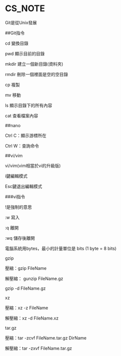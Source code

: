 # CS_NOTE

Git是從Unix發展

##Git指令


cd 	變換目錄


pwd	顯示目前的目錄


mkdir 建立一個新目錄(資料夾)


rmdir 刪除一個裡面是空的空目錄


cp 複製


mv 移動


ls 顯示目錄下的所有內容


cat 查看檔案內容



##nano


Ctrl C：顯示游標所在


Ctrl W：查詢命令




##vi/vim


vi/vim(vim相當於vi的升級版)


i鍵編輯模式




Esc鍵退出編輯模式



###vi指令







!是強制的意思




:w  寫入




:q  離開



:wq 儲存後離開




電腦系統用bytes，最小的計量單位是 bits (1 byte = 8 bits)





gzip


壓縮：gzip FileName

解壓縮：
gunzip FileName.gz

gzip -d FileName.gz

xz

壓縮：xz -z FileName

解壓縮：xz -d FileName.xz

tar.gz

壓縮：tar -zcvf FileName.tar.gz DirName

解壓縮：tar -zxvf FileName.tar.gz

